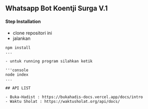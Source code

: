 ## Whatsapp Bot Koentji Surga V.1

#### Step Installation

- clone repositori ini
- jalankan

```console
npm install
...

- untuk running program silahkan ketik

'''console
node index
...

## API LIST

- Buka-Hadist : https://bukahadis-docs.vercel.app/docs/intro
- Waktu Sholat : https://waktusholat.org/api/docs/
```
